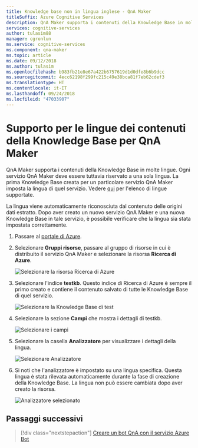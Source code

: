 ```yaml
---
title: Knowledge base non in lingua inglese - QnA Maker
titleSuffix: Azure Cognitive Services
description: QnA Maker supporta i contenuti della Knowledge Base in molte lingue. Ogni servizio QnA Maker deve essere tuttavia riservato a una sola lingua. La prima Knowledge Base creata per un particolare servizio QnA Maker imposta la lingua di quel servizio.
services: cognitive-services
author: tulasim88
manager: cgronlun
ms.service: cognitive-services
ms.component: qna-maker
ms.topic: article
ms.date: 09/12/2018
ms.author: tulasim
ms.openlocfilehash: b983fb21e8e67a422b6757619d1d0dfe8b6b9dcc
ms.sourcegitcommit: 4ecc62198f299fc215c49e38bca81f7eb62cdef3
ms.translationtype: HT
ms.contentlocale: it-IT
ms.lasthandoff: 09/24/2018
ms.locfileid: "47033907"
---
```

# <a name="language-support-of-knowledge-base-content-for-qna-maker"></a>Supporto per le lingue dei contenuti della Knowledge Base per QnA Maker
QnA Maker supporta i contenuti della Knowledge Base in molte lingue. Ogni servizio QnA Maker deve essere tuttavia riservato a una sola lingua. La prima Knowledge Base creata per un particolare servizio QnA Maker imposta la lingua di quel servizio. Vedere [qui](../Overview/languages-supported.md) per l'elenco di lingue supportate.

La lingua viene automaticamente riconosciuta dal contenuto delle origini dati estratto. Dopo aver creato un nuovo servizio QnA Maker e una nuova Knowledge Base in tale servizio, è possibile verificare che la lingua sia stata impostata correttamente.

1. Passare al [portale di Azure](https://portal.azure.com/).

2. Selezionare **Gruppi risorse**, passare al gruppo di risorse in cui è distribuito il servizio QnA Maker e selezionare la risorsa **Ricerca di Azure**.

    ![Selezionare la risorsa Ricerca di Azure](../media/qnamaker-how-to-language-kb/select-azsearch.png)

3. Selezionare l'indice **testkb**. Questo indice di Ricerca di Azure è sempre il primo creato e contiene il contenuto salvato di tutte le Knowledge Base di quel servizio. 

    ![Selezionare la Knowledge Base di test](../media/qnamaker-how-to-language-kb/select-testkb.png)

4. Selezionare la sezione **Campi** che mostra i dettagli di testkb.

    ![Selezionare i campi](../media/qnamaker-how-to-language-kb/selectfields.png)

5. Selezionare la casella **Analizzatore** per visualizzare i dettagli della lingua.

    ![Selezionare Analizzatore](../media/qnamaker-how-to-language-kb/select-analyzer.png)

6. Si noti che l'analizzatore è impostato su una lingua specifica. Questa lingua è stata rilevata automaticamente durante la fase di creazione della Knowledge Base. La lingua non può essere cambiata dopo aver creato la risorsa.

    ![Analizzatore selezionato](../media/qnamaker-how-to-language-kb/selected-analyzer.png)

## <a name="next-steps"></a>Passaggi successivi

> [!div class="nextstepaction"]
> [Creare un bot QnA con il servizio Azure Bot](../Tutorials/create-qna-bot.md)
